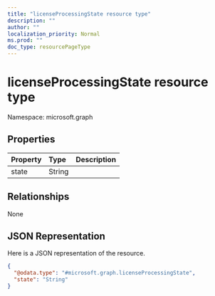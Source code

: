 ```yaml
---
title: "licenseProcessingState resource type"
description: ""
author: ""
localization_priority: Normal
ms.prod: ""
doc_type: resourcePageType
---
```


# licenseProcessingState resource type


Namespace: microsoft.graph



## Properties
|Property|Type|Description|
|:---|:---|:---|
|state|String||

## Relationships
None

## JSON Representation
Here is a JSON representation of the resource.
<!-- {
  "blockType": "resource",
  "@odata.type": "microsoft.graph.licenseProcessingState"
}
-->
``` json
{
  "@odata.type": "#microsoft.graph.licenseProcessingState",
  "state": "String"
}
```

